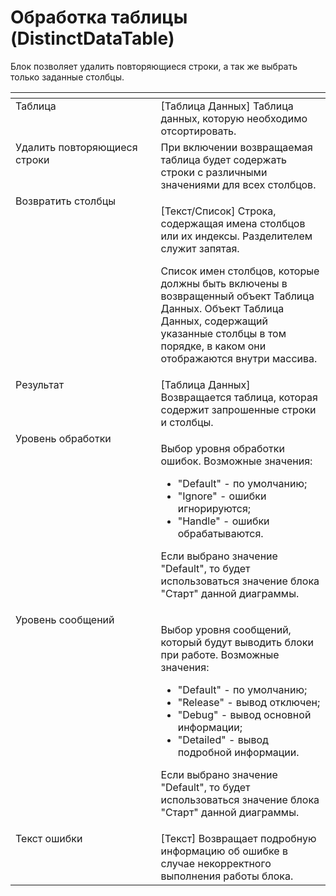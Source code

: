 # Обработка таблицы (DistinctDataTable)

Блок позволяет удалить повторяющиеся строки, а так же выбрать только заданные столбцы.

<table data-header-hidden><thead><tr><th width="264" valign="top"></th><th width="304" valign="top"></th></tr></thead><tbody><tr><td valign="top">Таблица</td><td valign="top">[Таблица Данных] Таблица данных, которую необходимо отсортировать.</td></tr><tr><td valign="top">Удалить повторяющиеся строки</td><td valign="top">При включении возвращаемая таблица будет содержать строки с различными значениями для всех столбцов.</td></tr><tr><td valign="top">Возвратить столбцы                                        </td><td valign="top"><p>[Текст/Список] Строка, содержащая имена столбцов или их индексы. Разделителем служит запятая. </p><p></p><p>Список имен столбцов, которые должны быть включены в возвращенный объект Таблица Данных. Объект Таблица Данных, содержащий указанные столбцы в том порядке, в каком они отображаются внутри массива.</p></td></tr><tr><td valign="top">Результат</td><td valign="top">[Таблица Данных] Возвращается таблица, которая содержит запрошенные строки и столбцы.</td></tr><tr><td valign="top">Уровень обработки</td><td valign="top"><p>Выбор уровня обработки ошибок. Возможные значения: </p><ul><li>"Default" - по умолчанию; </li><li>"Ignore" - ошибки игнорируются; </li><li>"Handle" - ошибки обрабатываются. </li></ul><p>Если выбрано значение "Default", то будет использоваться значение блока "Старт" данной диаграммы.</p></td></tr><tr><td valign="top">Уровень сообщений</td><td valign="top"><p>Выбор уровня сообщений, который будут выводить блоки при работе. Возможные значения: </p><ul><li>"Default" - по умолчанию; </li><li>"Release" - вывод отключен; </li><li>"Debug" - вывод основной информации; </li><li>"Detailed" - вывод подробной информации. </li></ul><p>Если выбрано значение "Default", то будет использоваться значение блока "Старт" данной диаграммы.</p></td></tr><tr><td valign="top">Текст ошибки</td><td valign="top">[Текст] Возвращает подробную информацию об ошибке в случае некорректного выполнения работы блока.</td></tr></tbody></table>
